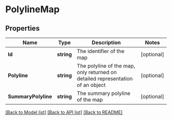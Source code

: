 # PolylineMap

## Properties

Name | Type | Description | Notes
------------ | ------------- | ------------- | -------------
**Id** | **string** | The identifier of the map | [optional] 
**Polyline** | **string** | The polyline of the map, only returned on detailed representation of an object | [optional] 
**SummaryPolyline** | **string** | The summary polyline of the map | [optional] 

[[Back to Model list]](../README.md#documentation-for-models) [[Back to API list]](../README.md#documentation-for-api-endpoints) [[Back to README]](../README.md)


